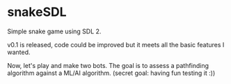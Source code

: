 # snakeSDL
Simple snake game using SDL 2.

v0.1 is released, code could be improved but it meets all the basic features I wanted. 

Now, let's play and make two bots. 
The goal is to assess a pathfinding algorithm against a ML/AI algorithm.
(secret goal: having fun testing it :))
